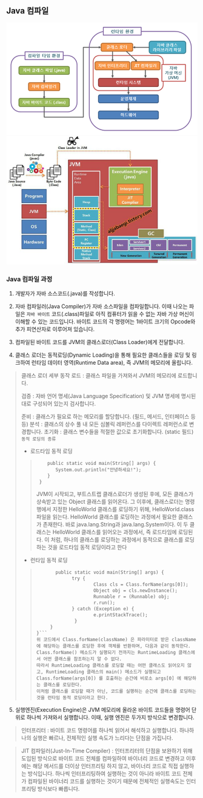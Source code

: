 ## Java 컴파일

![Alt text](image.png)
![Alt text](image-1.png)

### Java 컴파일 과정
1. 개발자가 자바 소스코드(.java)를 작성합니다.

2. 자바 컴파일러(Java Compiler)가 자바 소스파일을 컴파일합니다. 이때 나오는 파일은 `자바 바이트` 코드(.class)파일로 아직 컴퓨터가 읽을 수 없는 자바 가상 머신이 이해할 수 있는 코드입니다. 바이트 코드의 각 명령어는 1바이트 크기의 Opcode와 추가 피연산자로 이루어져 있습니다.

3. 컴파일된 바이트 코드를 JVM의 클래스로더(Class Loader)에게 전달합니다.

4. 클래스 로더는 동적로딩(Dynamic Loading)을 통해 필요한 클래스들을 로딩 및 링크하여 런타임 데이터 영역(Runtime Data area), 즉 JVM의 메모리에 올립니다.

> 클래스 로더 세부 동작
로드 : 클래스 파일을 가져와서 JVM의 메모리에 로드합니다.
> 
> 검증 : 자바 언어 명세(Java Language Specification) 및 JVM 명세에 명시된 대로 구성되어 있는지 검사합니다.
> 
> 준비 : 클래스가 필요로 하는 메모리를 할당합니다. (필드, 메서드, 인터페이스 등등)
> 분석 : 클래스의 상수 풀 내 모든 심볼릭 레퍼런스를 다이렉트 레퍼런스로 변경합니다.
> 초기화 : 클래스 변수들을 적절한 값으로 초기화합니다. (static 필드)
> <br>
> `동적 로딩의 종류`
>- 로드타임 동적 로딩
> > ``` public class HelloWorld {
> >     public static void main(String[] args) {
> >        System.out.println("안녕하세요!");
> >     }
> >  }
> >``` 
> > JVM이 시작되고, 부트스트랩 클래스로더가 생성된 후에, 모든 클래스가 상속받고 있는 Object 클래스를 읽어온다. 그 이후에, 클래스로더는 명령행에서 지정한 HelloWorld 클래스를 로딩하기 위해, HelloWorld.class 파일을 읽는다. HelloWorld 클래스를 로딩하는 과정에서 필요한 클래스가 존재한다. 바로 java.lang.String과 java.lang.System이다. 이 두 클래스는 HelloWorld 클래스를 읽어오는 과정에서, 즉 로드타임에 로딩된다. 이 처럼, 하나의 클래스를 로딩하는 과정에서 동적으로 클래스를 로딩하는 것을 로드타임 동적 로딩이라고 한다
>- 런타임 동적 로딩
> > ```public class RuntimeLoading { 
>>        public static void main(String[] args) { 
>>              try { 
>>                      Class cls = Class.forName(args[0]); 
>>                      Object obj = cls.newInstance(); 
>>                      Runnable r = (Runnable) obj; 
>>                      r.run(); 
>>              } catch (Exception e) {
>>                      e.printStackTrace();
>>               }
>>      }
>>}```
>>위 코드에서 Class.forName(className) 은 파라미터로 받은 className에 해당하는 클래스를 로딩한 후에 객체를 반환하며, 다음과 같이 동작한다.
>>Class.forName() 메소드가 실행되기 전까지는 RuntimeLoading 클래스에서 어떤 클래스를 참조하는지 알 수 없다.
>>따라서 RuntimeLoading 클래스를 로딩할 때는 어떤 클래스도 읽어오지 않고, RuntimeLoading 클래스의 main() 메소드가 실행되고 Class.forName(args[0]) 를 호출하는 순간에 비로소 args[0] 에 해당하는 클래스를 로딩한다.
>>이처럼 클래스를 로딩할 때가 아닌, 코드를 실행하는 순간에 클래스를 로딩하는 것을 런타임 동적 로딩이라고 한다.




5. 실행엔진(Execution Engine)은 JVM 메모리에 올라온 바이트 코드들을 명령어 단위로 하나씩 가져와서 실행합니다. 이때, 실행 엔진은 두가지 방식으로 변경합니다.

> 인터프리터 : 바이트 코드 명령어를 하나씩 읽어서 해석하고 실행합니다. 하나하나의 실행은 빠르나, 전체적인 실행 속도가 느리다는 단점을 가집니다.

> JIT 컴파일러(Just-In-Time Compiler) : 인터프리터의 단점을 보완하기 위해 도입된 방식으로 바이트 코드 전체를 컴파일하여 바이너리 코드로 변경하고 이후에는 해당 메서드를 더이상 인터프리팅 하지 않고, 바이너리 코드로 직접 실행하는 방식입니다. 하나씩 인터프리팅하여 실행하는 것이 아니라 바이트 코드 전체가 컴파일된 바이너리 코드를 실행하는 것이기 때문에 전체적인 실행속도는 인터프리팅 방식보다 빠릅니다.